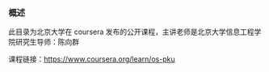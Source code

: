 

### 概述

此目录为北京大学在 coursera 发布的公开课程，主讲老师是北京大学信息工程学院研究生导师：陈向群


课程链接：https://www.coursera.org/learn/os-pku


